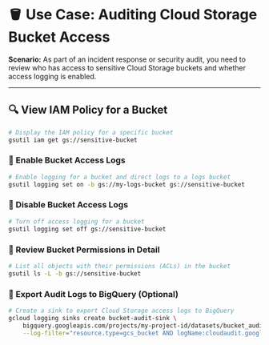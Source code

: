 # 🪣 Use Case: Auditing Cloud Storage Bucket Access

**Scenario:** As part of an incident response or security audit, you need to review who has access to sensitive Cloud Storage buckets and whether access logging is enabled.

---

## 🔍 View IAM Policy for a Bucket
```bash
# Display the IAM policy for a specific bucket
gsutil iam get gs://sensitive-bucket
```
### 📜 Enable Bucket Access Logs
```bash
# Enable logging for a bucket and direct logs to a logs bucket
gsutil logging set on -b gs://my-logs-bucket gs://sensitive-bucket
```
### 🚫 Disable Bucket Access Logs
```bash
# Turn off access logging for a bucket
gsutil logging set off gs://sensitive-bucket
```
### 👀 Review Bucket Permissions in Detail
```bash
# List all objects with their permissions (ACLs) in the bucket
gsutil ls -L -b gs://sensitive-bucket
```
### 🧾 Export Audit Logs to BigQuery (Optional)
```bash
# Create a sink to export Cloud Storage access logs to BigQuery
gcloud logging sinks create bucket-audit-sink \
    bigquery.googleapis.com/projects/my-project-id/datasets/bucket_audit_dataset \
    --log-filter="resource.type=gcs_bucket AND logName:cloudaudit.googleapis.com"
```